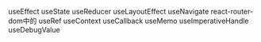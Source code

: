 useEffect
useState
useReducer
useLayoutEffect
useNavigate  react-router-dom中的
useRef
useContext
useCallback
useMemo
useImperativeHandle
useDebugValue